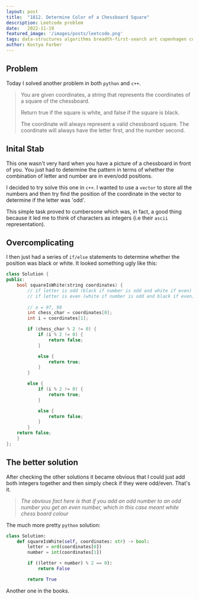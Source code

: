 ```yaml
---
layout:	post
title:	"1812. Determine Color of a Chessboard Square"
description: Leetcode problem 
date:	2022-11-19
featured_image: '/images/posts/leetcode.png'
tags: data-structures algorithms breadth-first-search art copenhagen contemporary
author: Kostya Farber
---
```


## Problem
Today I solved another problem in both `python` and `c++`. 

> You are given coordinates, a string that represents the coordinates of a square of the chessboard. 
>
> Return true if the square is white, and false if the square is black. 
> 
> The coordinate will always represent a valid chessboard square. The coordinate will always have the letter first, and the number second.

## Inital Stab
This one wasn't very hard when you have a picture of a chessboard in front of you. You just had to determine the pattern in terms of whether the combination of letter and number are in even/odd positions.

I decided to try solve this one in `c++`. I wanted to use a `vector` to store all the numbers and then try find the position of the coordinate in the vector to determine if the letter was 'odd'.

This simple task proved to cumbersone which was, in fact, a good thing because it led me to think of characters as integers (i.e their `ascii` representation).

## Overcomplicating
I then just had a series of `if/else` statements to determine whether the position was black or white. It looked something ugly like this:

```c++
class Solution {
public:
    bool squareIsWhite(string coordinates) {
        // if letter is odd (black if number is odd and white if even)
        // if letter is even (white if number is odd and black if even)
        
        // a = 97, 98
        int chess_char = coordinates[0];
        int i = coordinates[1];

        if (chess_char % 2 != 0) {
            if (i % 2 != 0) {
                return false;
            }

            else {
                return true;
            }
        }

        else {
            if (i % 2 != 0) {
                return true;
            }

            else {
                return false;
            }
        }
    return false;    
    }
};
```

## The better solution
After checking the other solutions it became obvious that I could just add both integers together and then simply check if they were odd/even. That's it. 

> *The obvious fact here is that if you add an odd number to an odd number you get an even number, which in this case meant white chess board colour*

The much more pretty `python` solution:

```python
class Solution:
    def squareIsWhite(self, coordinates: str) -> bool:
        letter = ord(coordinates[0])
        number = int(coordinates[1])

        if ((letter + number) % 2 == 0):
            return False

        return True
```

Another one in the books.